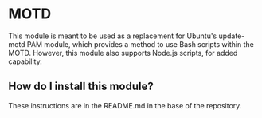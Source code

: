 # MOTD
This module is meant to be used as a replacement for Ubuntu's update-motd PAM module, which provides a method to use Bash scripts within the MOTD. However, this module also supports Node.js scripts, for added capability.

## How do I install this module?
These instructions are in the README.md in the base of the repository.